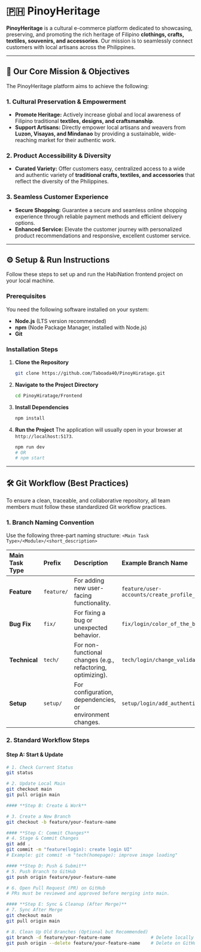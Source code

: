 # 🇵🇭 PinoyHeritage

**PinoyHeritage** is a cultural e-commerce platform dedicated to showcasing, preserving, and promoting the rich heritage of Filipino **clothings, crafts, textiles, souvenirs, and accessories**. Our mission is to seamlessly connect customers with local artisans across the Philippines.

---

## 🎯 Our Core Mission & Objectives

The PinoyHeritage platform aims to achieve the following:

### 1. **Cultural Preservation & Empowerment**
* **Promote Heritage:** Actively increase global and local awareness of Filipino traditional **textiles, designs, and craftsmanship**.
* **Support Artisans:** Directly empower local artisans and weavers from **Luzon, Visayas, and Mindanao** by providing a sustainable, wide-reaching market for their authentic work.

### 2. **Product Accessibility & Diversity**
* **Curated Variety:** Offer customers easy, centralized access to a wide and authentic variety of **traditional crafts, textiles, and accessories** that reflect the diversity of the Philippines.

### 3. **Seamless Customer Experience**
* **Secure Shopping:** Guarantee a secure and seamless online shopping experience through reliable payment methods and efficient delivery options.
* **Enhanced Service:** Elevate the customer journey with personalized product recommendations and responsive, excellent customer service.

---

## ⚙️ Setup & Run Instructions

Follow these steps to set up and run the HabiNation frontend project on your local machine.

### Prerequisites

You need the following software installed on your system:

* **Node.js** (LTS version recommended)
* **npm** (Node Package Manager, installed with Node.js)
* **Git**

### Installation Steps

1.  **Clone the Repository**
    ```bash
    git clone https://github.com/Taboada40/PinoyHiratage.git
    ```

2.  **Navigate to the Project Directory**
    ```bash
    cd PinoyHiratage/Frontend  
    ```

3.  **Install Dependencies**
    ```bash
    npm install
    ```

4.  **Run the Project**
    The application will usually open in your browser at `http://localhost:5173`.
    ```bash
    npm run dev
    # OR
    # npm start
    ```

---

## 🛠 Git Workflow (Best Practices)

To ensure a clean, traceable, and collaborative repository, all team members must follow these standardized Git workflow practices.

### 1. Branch Naming Convention

Use the following three-part naming structure: `<Main Task Type>/<Module>/<short_description>`

| Main Task Type | Prefix | Description | Example Branch Name |
| :--- | :--- | :--- | :--- |
| **Feature** | `feature/` | For adding new user-facing functionality. | `feature/user-accounts/create_profile_page` |
| **Bug Fix** | `fix/` | For fixing a bug or unexpected behavior. | `fix/login/color_of_the_button` |
| **Technical** | `tech/` | For non-functional changes (e.g., refactoring, optimizing). | `tech/login/change_validation_library` |
| **Setup** | `setup/` | For configuration, dependencies, or environment changes. | `setup/login/add_authentication_library` |

### 2. Standard Workflow Steps

#### **Step A: Start & Update**

```bash
# 1. Check Current Status
git status

# 2. Update Local Main
git checkout main
git pull origin main

#### **Step B: Create & Work**

# 3. Create a New Branch
git checkout -b feature/your-feature-name 

#### **Step C: Commit Changes**
# 4. Stage & Commit Changes
git add .
git commit -m "feature(login): create login UI" 
# Example: git commit -m "tech(homepage): improve image loading"

#### **Step D: Push & Submit**
# 5. Push Branch to GitHub
git push origin feature/your-feature-name

# 6. Open Pull Request (PR) on GitHub
# PRs must be reviewed and approved before merging into main.

#### **Step E: Sync & Cleanup (After Merge)**
# 7. Sync After Merge
git checkout main
git pull origin main

# 8. Clean Up Old Branches (Optional but Recommended)
git branch -d feature/your-feature-name               # Delete locally
git push origin --delete feature/your-feature-name    # Delete on GitHub
